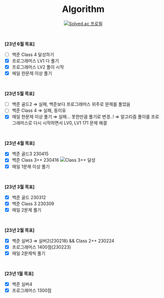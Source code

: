 <div align="center">

# Algorithm

[![Solved.ac 프로필](http://mazassumnida.wtf/api/v2/generate_badge?boj=OneMoreBottlee)](https://www.acmicpc.net/user/onemorebottlee)

</div>
<br/>

**[23년 6월 목표]**
- [ ] 백준 Class 4 달성하기
- [x] 프로그래머스 LV1 다 풀기
- [x] 프로그래머스 LV2 풀이 시작
- [x] 매일 한문제 이상 풀기
<br/>

**[23년 5월 목표]**
- [ ] 백준 골드2 ⇒ 실패, 백준보다 프로그래머스 위주로 문제를 풀었음
- [ ] 백준 Class 4 ⇒ 실패, 동이유
- [x] 매일 한문제 이상 풀기 ⇒ 실패... 못한만큼 풀기로 변경..! ⇒ 알고리즘 풀이를 프로그래머스로 다시 시작하면서 LV0, LV1 171 문제 해결
<br/>

**[23년 4월 목표]**
- [x] 백준 골드3 230415
- [x] 백준 Class 3++ 230416
![Class 3++ 달성](https://www.notion.so/image/https%3A%2F%2Fs3-us-west-2.amazonaws.com%2Fsecure.notion-static.com%2Fd3df2bc5-5c37-4016-b07d-7555c4f6cbc5%2F%25EC%258A%25A4%25ED%2581%25AC%25EB%25A6%25B0%25EC%2583%25B7_2023-04-16_23-21-44.png?id=9c214791-79bf-44a7-9aad-f40fcc53c946&table=block&spaceId=ad347a12-32b5-4bbe-b386-5ed5e4302186&width=2000&userId=ad2b0e06-4098-4883-a022-1b4df4f25f85&cache=v2)
- [x] 매일 1문제 이상 풀기
<br/>

**[23년 3월 목표]**
- [x] 백준 골드 230312
- [x] 백준 Class 3 230309
- [x] 매일 2문제 풀기
<br/>

**[23년 2월 목표]**
- [x] 백준 실버3 ⇒ 실버2(230218) && Class 2++ 230224
- [x] 프로그래머스 1400점(230223)
- [x] 매일 2문제씩 풀기
<br/>

**[23년 1월 목표]**
- [x] 백준 실버4  
- [x] 프로그래머스 1300점  

